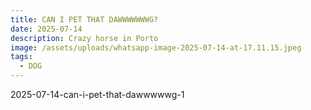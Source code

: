 ```yaml
---
title: CAN I PET THAT DAWWWWWWWG?
date: 2025-07-14
description: Crazy horse in Porto
image: /assets/uploads/whatsapp-image-2025-07-14-at-17.11.15.jpeg
tags:
  - DOG
---
```

2025-07-14-can-i-pet-that-dawwwwwg-1